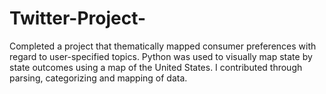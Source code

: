 # Twitter-Project-
Completed a project that thematically mapped consumer preferences with regard to user-specified topics. Python was used to visually map state by state outcomes using a map of the United States. I contributed through parsing, categorizing and mapping of data.
